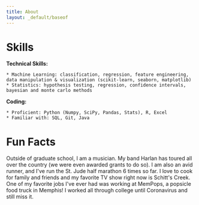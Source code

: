 ```yaml
---
title: About
layout: _default/baseof
---
```


# **Skills**

 **Technical Skills:** 

	* Machine Learning: classification, regression, feature engineering, data manipulation & visualization (scikit-learn, seaborn, matplotlib)
	* Statistics: hypothesis testing, regression, confidence intervals, bayesian and monte carlo methods

**Coding:**

	* Proficient: Python (Numpy, SciPy, Pandas, Stats), R, Excel
	* Familiar with: SQL, Git, Java

# **Fun Facts**

Outside of graduate school, I am a musician. My band Harlan has toured all over the country (we were even awarded grants to do so). I am also an avid runner, and I've run the St. Jude half marathon 6 times so far. I love to cook for family and friends and my favorite TV show right now is Schitt's Creek. One of my favorite jobs I've ever had was working at MemPops, a popsicle food truck in Memphis! I worked all through college until Coronavirus and still miss it.
